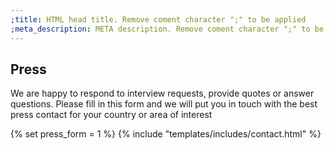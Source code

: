 ```yaml
---
;title: HTML head title. Remove coment character ";" to be applied
;meta_description: META description. Remove coment character ";" to be applied
---
```


<section>
	<div class="container">
		<div class="row">
			<div class="col-12">
				<div class="section-title-header text-center">
					<h1 class="section-title wow fadeInUp" data-wow-delay="0.2s">Press</h1>
					<p class="wow fadeInDown" data-wow-delay="0.2s">We are happy to respond to 
					interview requests, provide quotes or answer questions. Please fill in this 
					form and we will put you in touch with the best press contact for your 
					country or area of interest</p>
				</div>
			</div>
		</div>
		<div class="row justify-content-center">
			<div class="col-lg-8 col-md-12 col-xs-12">
				{% set press_form = 1 %}
				{% include "templates/includes/contact.html" %}
			</div>
		</div>
	</div>
</section>
